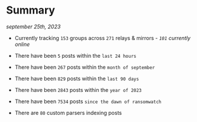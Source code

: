 
# Summary
_september 25th, 2023_

- Currently tracking `153` groups across `271` relays & mirrors - _`101` currently online_

- There have been `5` posts within the `last 24 hours`

- There have been `267` posts within the `month of september`

- There have been `829` posts within the `last 90 days`

- There have been `2843` posts within the `year of 2023`

- There have been `7534` posts `since the dawn of ransomwatch`

- There are `80` custom parsers indexing posts
